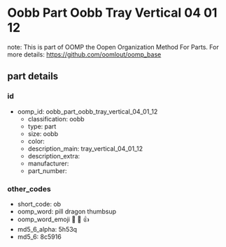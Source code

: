 # Oobb Part Oobb Tray Vertical 04 01 12  

note: This is part of OOMP the Oopen Organization Method For Parts. For more details: https://github.com/oomlout/oomp_base

##  part details





### id
* oomp_id: oobb_part_oobb_tray_vertical_04_01_12
  * classification: oobb
  * type: part
  * size: oobb
  * color: 
  * description_main: tray_vertical_04_01_12
  * description_extra: 
  * manufacturer: 
  * part_number: 

### other_codes
* short_code: ob
* oomp_word: pill dragon thumbsup
* oomp_word_emoji :pill: :dragon: :thumbsup:
* md5_6_alpha: 5h53q
* md5_6: 8c5916